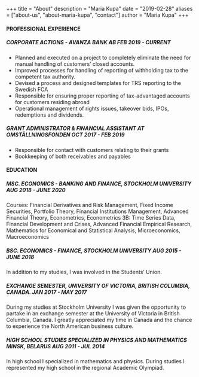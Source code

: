 +++
title = "About"
description = "Maria Kupa"
date = "2019-02-28"
aliases = ["about-us", "about-maria-kupa", "contact"]
author = "Maria Kupa"
+++

#### PROFESSIONAL EXPERIENCE


##### CORPORATE ACTIONS - AVANZA BANK AB FEB 2019 - CURRENT


- Planned and executed on a project to completely eliminate the need for manual handling of customers’ closed
accounts.
- Improved processes for handling of reporting of withholding tax to the competent tax authority.
- Devised a process and designed templates for TRS reporting to the Swedish FCA
- Responsible for ensuring proper reporting of tax-advantaged accounts for customers residing abroad
- Operational management of rights issues, takeover bids, IPOs, redemptions and dividends.

##### GRANT ADMINISTRATOR & FINANCIAL ASSISTANT AT OMSTÄLLNINGSFONDEN OCT 2017 - FEB 2019
- Responsible for contact with customers relating to their grants
- Bookkeeping of both receivables and payables

#### EDUCATION

##### MSC. ECONOMICS - BANKING AND FINANCE, STOCKHOLM UNIVERSITY AUG 2018 - JUNE 2020
Courses: Financial Derivatives and Risk Management, Fixed Income Securities, Portfolio Theory,
Financial Institutions Management, Advanced Financial Theory, Econometrics, Econometrics 3B:
Time Series Data, Financial Development and Crises, Advanced Financial Empirical Research,
Mathematics for Economical and Statistical Analysis, Microeconomics, Macroeconomics

##### BSC. ECONOMICS - FINANCE, STOCKHOLM UNIVERSITY AUG 2015 - JUNE 2018
In addition to my studies, I was involved in the Students’ Union.

##### EXCHANGE SEMESTER, UNIVERSITY OF VICTORIA, BRITISH COLUMBIA, CANADA. JAN 2017 - MAY 2017
During my studies at Stockholm University I was given the opportunity to partake in an exchange semester at the University of Victoria in British Columbia, Canada. I greatly appreciated my time in Canada and the chance to experience the North American business culture.

##### HIGH SCHOOL STUDIES SPECIALIZED IN PHYSICS AND MATHEMATICS MINSK, BELARUS AUG 2011 - JUL 2014
In high school I specialized in mathematics and physics. During studies I represented my high school in the regional
Academic Olympiad.
